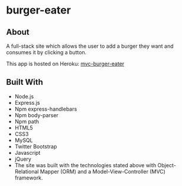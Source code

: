 # burger-eater

## About
A full-stack site which allows the user to add a burger they want and consumes it by clicking a button. 

This app is hosted on Heroku:
[mvc-burger-eater](https://mvc-burger-eater.herokuapp.com/)

## Built With
* Node.js
* Express.js
* Npm express-handlebars
* Npm body-parser
* Npm path
* HTML5
* CSS3
* MySQL
* Twitter Bootstrap
* Javascript
* jQuery
* The site was built with the technologies stated above with Object-Relational Mapper (ORM) and a Model-View-Controller (MVC) framework.
